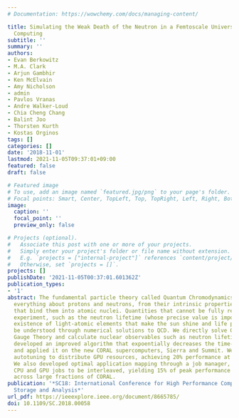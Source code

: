 ```yaml
---
# Documentation: https://wowchemy.com/docs/managing-content/

title: Simulating the Weak Death of the Neutron in a Femtoscale Universe with Near-Exascale
  Computing
subtitle: ''
summary: ''
authors:
- Evan Berkowitz
- M.A. Clark
- Arjun Gambhir
- Ken McElvain
- Amy Nicholson
- admin
- Pavlos Vranas
- Andre Walker-Loud
- Chia Cheng Chang
- Balint Joo
- Thorsten Kurth
- Kostas Orginos
tags: []
categories: []
date: '2018-11-01'
lastmod: 2021-11-05T09:37:01+09:00
featured: false
draft: false

# Featured image
# To use, add an image named `featured.jpg/png` to your page's folder.
# Focal points: Smart, Center, TopLeft, Top, TopRight, Left, Right, BottomLeft, Bottom, BottomRight.
image:
  caption: ''
  focal_point: ''
  preview_only: false

# Projects (optional).
#   Associate this post with one or more of your projects.
#   Simply enter your project's folder or file name without extension.
#   E.g. `projects = ["internal-project"]` references `content/project/deep-learning/index.md`.
#   Otherwise, set `projects = []`.
projects: []
publishDate: '2021-11-05T00:37:01.601362Z'
publication_types:
- '1'
abstract: The fundamental particle theory called Quantum Chromodynamics (QCD) dictates
  everything about protons and neutrons, from their intrinsic properties to interactions
  that bind them into atomic nuclei. Quantities that cannot be fully resolved through
  experiment, such as the neutron lifetime (whose precise value is important for the
  existence of light-atomic elements that make the sun shine and life possible), may
  be understood through numerical solutions to QCD. We directly solve QCD using Lattice
  Gauge Theory and calculate nuclear observables such as neutron lifetime. We have
  developed an improved algorithm that expoentially decreases the time-to-solution
  and applied it on the new CORAL supercomputers, Sierra and Summit. We use run-time
  autotuning to distribute GPU resources, achieving 20% performance at low node count.
  We also developed optimal application mapping through a job manager, which allows
  CPU and GPU jobs to be interleaved, yielding 15% of peak performance when deployed
  across large fractions of CORAL.
publication: '*SC18: International Conference for High Performance Computing, Networking,
  Storage and Analysis*'
url_pdf: https://ieeexplore.ieee.org/document/8665785/
doi: 10.1109/SC.2018.00058
---
```

